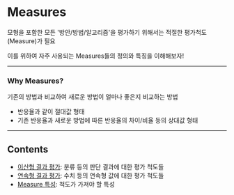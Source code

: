 <!-- .slide: data-background="#E6F7FF" -->

# Measures <!-- .element: class="r-fit-text" -->

모형을 포함한 모든 '방안/방법/알고리즘'을 평가하기 위해서는 적절한 평가척도(Measure)가 필요

이를 위하여 자주 사용되는 Measures들의 정의와 특징을 이해해보자!

---

### Why Measures?

기존의 방법과 비교하여 새로운 방법이 얼마나 좋은지 비교하는 방법

- 반응율과 같이 절대값 형태
- 기존 반응율과 새로운 방법에 따른 반응율의 차이/비율 등의 상대값 형태

---

## Contents

- [이산형 결과 평가](#/01_Discrete): 분류 등의 판단 결과에 대한 평가 척도들
- [연속형 결과 평가](#/02_Continuous): 수치 등의 연속형 값에 대한 평가 척도들
- [Measure 특성](#/03_Metric): 척도가 가져야 할 특성

